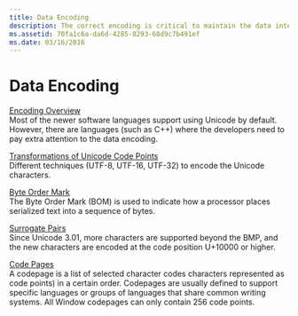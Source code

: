 ```yaml
---
title: Data Encoding
description: The correct encoding is critical to maintain the data integrity to globalize the application.
ms.assetid: 70fa1c6a-da6d-4285-8293-68d9c7b491ef
ms.date: 03/16/2016
---
```


# Data Encoding

[Encoding Overview](encoding-overview.md)  
Most of the newer software languages support using Unicode by default. However, there are languages (such as C++) where the developers need to pay extra attention to the data encoding.

[Transformations of Unicode Code Points](transformations-of-unicode-code-points.md)  
Different techniques (UTF-8, UTF-16, UTF-32) to encode the Unicode characters.

[Byte Order Mark](byte-order-mark.md)  
The Byte Order Mark (BOM) is used to indicate how a processor places serialized text into a sequence of bytes.

[Surrogate Pairs](surrogate-pairs.md)  
Since Unicode 3.01, more characters are supported beyond the BMP, and the new characters are encoded at the code position U+10000 or higher.

[Code Pages](code-pages.md)  
A codepage is a list of selected character codes characters represented as code points) in a certain order. Codepages are usually defined to support specific languages or groups of languages that share common writing systems. All Window codepages can only contain 256 code points.


